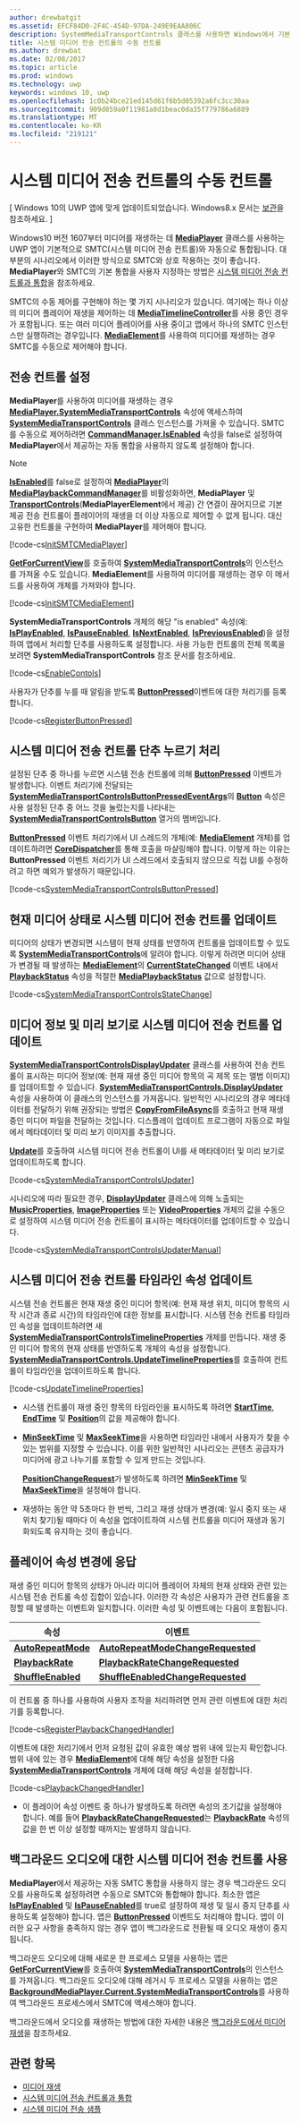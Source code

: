 ```yaml
---
author: drewbatgit
ms.assetid: EFCF84D0-2F4C-454D-97DA-249E9EAA806C
description: SystemMediaTransportControls 클래스를 사용하면 Windows에서 기본 제공되는 앱에서 시스템 미디어 전송 컨트롤을 사용하고 앱이 현재 재생 중인 미디어에 대해 컨트롤이 표시하는 메타데이터를 업데이트할 수 있습니다.
title: 시스템 미디어 전송 컨트롤의 수동 컨트롤
ms.author: drewbat
ms.date: 02/08/2017
ms.topic: article
ms.prod: windows
ms.technology: uwp
keywords: windows 10, uwp
ms.openlocfilehash: 1c0b24bce21ed145d61f6b5d05392a6fc3cc30aa
ms.sourcegitcommit: 909d859a0f11981a8d1beac0da35f779786a6889
ms.translationtype: MT
ms.contentlocale: ko-KR
ms.locfileid: "219121"
---
```

# <a name="manual-control-of-the-system-media-transport-controls"></a>시스템 미디어 전송 컨트롤의 수동 컨트롤

\[ Windows 10의 UWP 앱에 맞게 업데이트되었습니다. Windows8.x 문서는 [보관](http://go.microsoft.com/fwlink/p/?linkid=619132)을 참조하세요. \]

Windows10 버전 1607부터 미디어를 재생하는 데 [**MediaPlayer**](https://msdn.microsoft.com/library/windows/apps/Windows.Media.Playback.MediaPlayer) 클래스를 사용하는 UWP 앱이 기본적으로 SMTC(시스템 미디어 전송 컨트롤)와 자동으로 통합됩니다. 대부분의 시나리오에서 이러한 방식으로 SMTC와 상호 작용하는 것이 좋습니다. **MediaPlayer**와 SMTC의 기본 통합을 사용자 지정하는 방법은 [시스템 미디어 전송 컨트롤과 통합](integrate-with-systemmediatransportcontrols.md)을 참조하세요.

SMTC의 수동 제어를 구현해야 하는 몇 가지 시나리오가 있습니다. 여기에는 하나 이상의 미디어 플레이어 재생을 제어하는 데 [**MediaTimelineController**](https://msdn.microsoft.com/library/windows/apps/Windows.Media.MediaTimelineController)를 사용 중인 경우가 포함됩니다. 또는 여러 미디어 플레이어를 사용 중이고 앱에서 하나의 SMTC 인스턴스만 실행하려는 경우입니다. [**MediaElement**](https://msdn.microsoft.com/library/windows/apps/Windows.UI.Xaml.Controls.MediaElement)를 사용하여 미디어를 재생하는 경우 SMTC를 수동으로 제어해야 합니다.

## <a name="set-up-transport-controls"></a>전송 컨트롤 설정
**MediaPlayer**를 사용하여 미디어를 재생하는 경우 [**MediaPlayer.SystemMediaTransportControls**](https://msdn.microsoft.com/library/windows/apps/Windows.Media.Playback.MediaPlayer.SystemMediaTransportControls) 속성에 액세스하여 [**SystemMediaTransportControls**](https://msdn.microsoft.com/library/windows/apps/Windows.Media.SystemMediaTransportControls) 클래스 인스턴스를 가져올 수 있습니다. SMTC를 수동으로 제어하려면 [**CommandManager.IsEnabled**](https://msdn.microsoft.com/library/windows/apps/Windows.Media.Playback.MediaPlaybackCommandManager.IsEnabled) 속성을 false로 설정하여 **MediaPlayer**에서 제공하는 자동 통합을 사용하지 않도록 설정해야 합니다.

> [!NOTE] 
> [**IsEnabled**](https://msdn.microsoft.com/library/windows/apps/Windows.Media.Playback.MediaPlaybackCommandManager.IsEnabled)를 false로 설정하여 [**MediaPlayer**](https://msdn.microsoft.com/library/windows/apps/Windows.Media.Playback.MediaPlayer)의 [**MediaPlaybackCommandManager**](https://msdn.microsoft.com/library/windows/apps/Windows.Media.Playback.MediaPlaybackCommandManager)를 비활성화하면, **MediaPlayer** 및 [**TransportControls**](https://msdn.microsoft.com/library/windows/apps/Windows.UI.Xaml.Controls.MediaPlayerElement.TransportControls)(**MediaPlayerElement**에서 제공) 간 연결이 끊어지므로 기본 제공 전송 컨트롤이 플레이어의 재생을 더 이상 자동으로 제어할 수 없게 됩니다. 대신 고유한 컨트롤을 구현하여 **MediaPlayer**를 제어해야 합니다.

[!code-cs[InitSMTCMediaPlayer](./code/SMTCWin10/cs/MainPage.xaml.cs#SnippetInitSMTCMediaPlayer)]

[**GetForCurrentView**](https://msdn.microsoft.com/library/windows/apps/dn278708)를 호출하여 [**SystemMediaTransportControls**](https://msdn.microsoft.com/library/windows/apps/dn278677)의 인스턴스를 가져올 수도 있습니다. **MediaElement**를 사용하여 미디어를 재생하는 경우 이 메서드를 사용하여 개체를 가져와야 합니다.

[!code-cs[InitSMTCMediaElement](./code/SMTCWin10/cs/MainPage.xaml.cs#SnippetInitSMTCMediaElement)]

**SystemMediaTransportControls** 개체의 해당 "is enabled" 속성(예: [**IsPlayEnabled**](https://msdn.microsoft.com/library/windows/apps/dn278714), [**IsPauseEnabled**](https://msdn.microsoft.com/library/windows/apps/dn278713), [**IsNextEnabled**](https://msdn.microsoft.com/library/windows/apps/dn278712), [**IsPreviousEnabled**](https://msdn.microsoft.com/library/windows/apps/dn278715))을 설정하여 앱에서 처리할 단추를 사용하도록 설정합니다. 사용 가능한 컨트롤의 전체 목록을 보려면 **SystemMediaTransportControls** 참조 문서를 참조하세요.

[!code-cs[EnableContols](./code/SMTCWin10/cs/MainPage.xaml.cs#SnippetEnableContols)]

사용자가 단추를 누를 때 알림을 받도록 [**ButtonPressed**](https://msdn.microsoft.com/library/windows/apps/dn278706)이벤트에 대한 처리기를 등록합니다.

[!code-cs[RegisterButtonPressed](./code/SMTCWin10/cs/MainPage.xaml.cs#SnippetRegisterButtonPressed)]

## <a name="handle-system-media-transport-controls-button-presses"></a>시스템 미디어 전송 컨트롤 단추 누르기 처리

설정된 단추 중 하나를 누르면 시스템 전송 컨트롤에 의해 [**ButtonPressed**](https://msdn.microsoft.com/library/windows/apps/dn278706) 이벤트가 발생합니다. 이벤트 처리기에 전달되는 [**SystemMediaTransportControlsButtonPressedEventArgs**](https://msdn.microsoft.com/library/windows/apps/dn278683)의 [**Button**](https://msdn.microsoft.com/library/windows/apps/dn278685) 속성은 사용 설정된 단추 중 어느 것을 눌렀는지를 나타내는 [**SystemMediaTransportControlsButton**](https://msdn.microsoft.com/library/windows/apps/dn278681) 열거의 멤버입니다.

[**ButtonPressed**](https://msdn.microsoft.com/library/windows/apps/dn278706) 이벤트 처리기에서 UI 스레드의 개체(예: [**MediaElement**](https://msdn.microsoft.com/library/windows/apps/br242926) 개체)를 업데이트하려면 [**CoreDispatcher**](https://msdn.microsoft.com/library/windows/apps/br208211)를 통해 호출을 마샬링해야 합니다. 이렇게 하는 이유는 **ButtonPressed** 이벤트 처리기가 UI 스레드에서 호출되지 않으므로 직접 UI를 수정하려고 하면 예외가 발생하기 때문입니다.

[!code-cs[SystemMediaTransportControlsButtonPressed](./code/SMTCWin10/cs/MainPage.xaml.cs#SnippetSystemMediaTransportControlsButtonPressed)]

## <a name="update-the-system-media-transport-controls-with-the-current-media-status"></a>현재 미디어 상태로 시스템 미디어 전송 컨트롤 업데이트

미디어의 상태가 변경되면 시스템이 현재 상태를 반영하여 컨트롤을 업데이트할 수 있도록 [**SystemMediaTransportControls**](https://msdn.microsoft.com/library/windows/apps/dn278677)에 알려야 합니다. 이렇게 하려면 미디어 상태가 변경될 때 발생하는 [**MediaElement**](https://msdn.microsoft.com/library/windows/apps/br242926)의 [**CurrentStateChanged**](https://msdn.microsoft.com/library/windows/apps/br227375) 이벤트 내에서 [**PlaybackStatus**](https://msdn.microsoft.com/library/windows/apps/dn278719) 속성을 적절한 [**MediaPlaybackStatus**](https://msdn.microsoft.com/library/windows/apps/dn278665) 값으로 설정합니다.

[!code-cs[SystemMediaTransportControlsStateChange](./code/SMTCWin10/cs/MainPage.xaml.cs#SnippetSystemMediaTransportControlsStateChange)]

## <a name="update-the-system-media-transport-controls-with-media-info-and-thumbnails"></a>미디어 정보 및 미리 보기로 시스템 미디어 전송 컨트롤 업데이트

[**SystemMediaTransportControlsDisplayUpdater**](https://msdn.microsoft.com/library/windows/apps/dn278686) 클래스를 사용하여 전송 컨트롤이 표시하는 미디어 정보(예: 현재 재생 중인 미디어 항목의 곡 제목 또는 앨범 이미지)를 업데이트할 수 있습니다. [**SystemMediaTransportControls.DisplayUpdater**](https://msdn.microsoft.com/library/windows/apps/dn278707) 속성을 사용하여 이 클래스의 인스턴스를 가져옵니다. 일반적인 시나리오의 경우 메타데이터를 전달하기 위해 권장되는 방법은 [**CopyFromFileAsync**](https://msdn.microsoft.com/library/windows/apps/dn278694)를 호출하고 현재 재생 중인 미디어 파일을 전달하는 것입니다. 디스플레이 업데이트 프로그램이 자동으로 파일에서 메타데이터 및 미리 보기 이미지를 추출합니다.

[**Update**](https://msdn.microsoft.com/library/windows/apps/dn278701)를 호출하여 시스템 미디어 전송 컨트롤이 UI를 새 메타데이터 및 미리 보기로 업데이트하도록 합니다.

[!code-cs[SystemMediaTransportControlsUpdater](./code/SMTCWin10/cs/MainPage.xaml.cs#SnippetSystemMediaTransportControlsUpdater)]

시나리오에 따라 필요한 경우, [**DisplayUpdater**](https://msdn.microsoft.com/library/windows/apps/dn278707) 클래스에 의해 노출되는 [**MusicProperties**](https://msdn.microsoft.com/library/windows/apps/dn278696), [**ImageProperties**](https://msdn.microsoft.com/library/windows/apps/dn278695) 또는 [**VideoProperties**](https://msdn.microsoft.com/library/windows/apps/dn278702) 개체의 값을 수동으로 설정하여 시스템 미디어 전송 컨트롤이 표시하는 메타데이터를 업데이트할 수 있습니다.

[!code-cs[SystemMediaTransportControlsUpdaterManual](./code/SMTCWin10/cs/MainPage.xaml.cs#SystemMediaTransportControlsUpdaterManual)]

## <a name="update-the-system-media-transport-controls-timeline-properties"></a>시스템 미디어 전송 컨트롤 타임라인 속성 업데이트

시스템 전송 컨트롤은 현재 재생 중인 미디어 항목(예: 현재 재생 위치, 미디어 항목의 시작 시간과 종료 시간)의 타임라인에 대한 정보를 표시합니다. 시스템 전송 컨트롤 타임라인 속성을 업데이트하려면 새 [**SystemMediaTransportControlsTimelineProperties**](https://msdn.microsoft.com/library/windows/apps/mt218746) 개체를 만듭니다. 재생 중인 미디어 항목의 현재 상태를 반영하도록 개체의 속성을 설정합니다. [**SystemMediaTransportControls.UpdateTimelineProperties**](https://msdn.microsoft.com/library/windows/apps/mt218760)를 호출하여 컨트롤이 타임라인을 업데이트하도록 합니다.

[!code-cs[UpdateTimelineProperties](./code/SMTCWin10/cs/MainPage.xaml.cs#SnippetUpdateTimelineProperties)]

-   시스템 컨트롤이 재생 중인 항목의 타임라인을 표시하도록 하려면 [**StartTime**](https://msdn.microsoft.com/library/windows/apps/mt218751), [**EndTime**](https://msdn.microsoft.com/library/windows/apps/mt218747) 및 [**Position**](https://msdn.microsoft.com/library/windows/apps/mt218755)의 값을 제공해야 합니다.

-   [**MinSeekTime**](https://msdn.microsoft.com/library/windows/apps/mt218749) 및 [**MaxSeekTime**](https://msdn.microsoft.com/library/windows/apps/mt218748)을 사용하면 타임라인 내에서 사용자가 찾을 수 있는 범위를 지정할 수 있습니다. 이를 위한 일반적인 시나리오는 콘텐츠 공급자가 미디어에 광고 나누기를 포함할 수 있게 만드는 것입니다.

    [**PositionChangeRequest**](https://msdn.microsoft.com/library/windows/apps/mt218755)가 발생하도록 하려면 [**MinSeekTime**](https://msdn.microsoft.com/library/windows/apps/mt218749) 및 [**MaxSeekTime**](https://msdn.microsoft.com/library/windows/apps/mt218748)을 설정해야 합니다.

-   재생하는 동안 약 5초마다 한 번씩, 그리고 재생 상태가 변경(예: 일시 중지 또는 새 위치 찾기)될 때마다 이 속성을 업데이트하여 시스템 컨트롤을 미디어 재생과 동기화되도록 유지하는 것이 좋습니다.

## <a name="respond-to-player-property-changes"></a>플레이어 속성 변경에 응답

재생 중인 미디어 항목의 상태가 아니라 미디어 플레이어 자체의 현재 상태와 관련 있는 시스템 전송 컨트롤 속성 집합이 있습니다. 이러한 각 속성은 사용자가 관련 컨트롤을 조정할 때 발생하는 이벤트와 일치합니다. 이러한 속성 및 이벤트에는 다음이 포함됩니다.

| 속성                                                                  | 이벤트                                                                                                   |
|---------------------------------------------------------------------------|---------------------------------------------------------------------------------------------------------|
| [**AutoRepeatMode**](https://msdn.microsoft.com/library/windows/apps/mt218753) | [**AutoRepeatModeChangeRequested**](https://msdn.microsoft.com/library/windows/apps/mt218754) |
| [**PlaybackRate**](https://msdn.microsoft.com/library/windows/apps/mt218756)     | [**PlaybackRateChangeRequested**](https://msdn.microsoft.com/library/windows/apps/mt218757)     |
| [**ShuffleEnabled**](https://msdn.microsoft.com/library/windows/apps/mt218758) | [**ShuffleEnabledChangeRequested**](https://msdn.microsoft.com/library/windows/apps/mt218759) |

 
이 컨트롤 중 하나를 사용하여 사용자 조작을 처리하려면 먼저 관련 이벤트에 대한 처리기를 등록합니다.

[!code-cs[RegisterPlaybackChangedHandler](./code/SMTCWin10/cs/MainPage.xaml.cs#SnippetRegisterPlaybackChangedHandler)]

이벤트에 대한 처리기에서 먼저 요청된 값이 유효한 예상 범위 내에 있는지 확인합니다. 범위 내에 있는 경우 [**MediaElement**](https://msdn.microsoft.com/library/windows/apps/br242926)에 대해 해당 속성을 설정한 다음 [**SystemMediaTransportControls**](https://msdn.microsoft.com/library/windows/apps/dn278677) 개체에 대해 해당 속성을 설정합니다.

[!code-cs[PlaybackChangedHandler](./code/SMTCWin10/cs/MainPage.xaml.cs#SnippetPlaybackChangedHandler)]

-   이 플레이어 속성 이벤트 중 하나가 발생하도록 하려면 속성의 초기값을 설정해야 합니다. 예를 들어 [**PlaybackRateChangeRequested**](https://msdn.microsoft.com/library/windows/apps/mt218757)는 [**PlaybackRate**](https://msdn.microsoft.com/library/windows/apps/mt218756) 속성의 값을 한 번 이상 설정할 때까지는 발생하지 않습니다.

## <a name="use-the-system-media-transport-controls-for-background-audio"></a>백그라운드 오디오에 대한 시스템 미디어 전송 컨트롤 사용

**MediaPlayer**에서 제공하는 자동 SMTC 통합을 사용하지 않는 경우 백그라운드 오디오를 사용하도록 설정하려면 수동으로 SMTC와 통합해야 합니다. 최소한 앱은 [**IsPlayEnabled**](https://msdn.microsoft.com/library/windows/apps/dn278714) 및 [**IsPauseEnabled**](https://msdn.microsoft.com/library/windows/apps/dn278713)를 true로 설정하여 재생 및 일시 중지 단추를 사용하도록 설정해야 합니다. 앱은 [**ButtonPressed**](https://msdn.microsoft.com/library/windows/apps/dn278706) 이벤트도 처리해야 합니다. 앱이 이러한 요구 사항을 충족하지 않는 경우 앱이 백그라운드로 전환될 때 오디오 재생이 중지됩니다.

백그라운드 오디오에 대해 새로운 한 프로세스 모델을 사용하는 앱은 [**GetForCurrentView**](https://msdn.microsoft.com/library/windows/apps/dn278708)를 호출하여 [**SystemMediaTransportControls**](https://msdn.microsoft.com/library/windows/apps/dn278677)의 인스턴스를 가져옵니다. 백그라운드 오디오에 대해 레거시 두 프로세스 모델을 사용하는 앱은 [**BackgroundMediaPlayer.Current.SystemMediaTransportControls**](https://msdn.microsoft.com/library/windows/apps/dn926635)를 사용하여 백그라운드 프로세스에서 SMTC에 액세스해야 합니다.

백그라운드에서 오디오를 재생하는 방법에 대한 자세한 내용은 [백그라운드에서 미디어 재생](background-audio.md)을 참조하세요.

## <a name="related-topics"></a>관련 항목
* [미디어 재생](media-playback.md)
* [시스템 미디어 전송 컨트롤과 통합](integrate-with-systemmediatransportcontrols.md) 
* [시스템 미디어 전송 샘플](https://github.com/Microsoft/Windows-universal-samples/tree/dev/Samples/SystemMediaTransportControls) 

 




